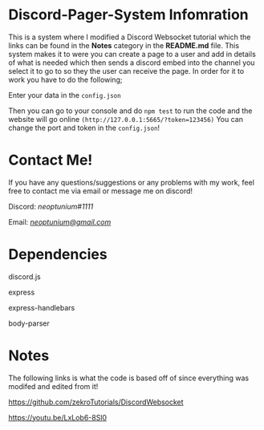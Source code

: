 # Discord-Pager-System Infomration 

 This is a system where I modified a Discord Websocket tutorial which the links can be found in the **Notes** category in the **README.md** file. This system makes it to were you can create a page to a user and add in details of what is needed which then sends a discord embed into the channel you select it to go to so they the user can receive the page. In order for it to work you have to do the following;

Enter your data in the `config.json`

Then you can go to your console and do `npm test` to run the code and the website will go online `(http://127.0.0.1:5665/?token=123456)` You can change the port and token in the `config.json`!

# Contact Me!
 If you have any questions/suggestions or any problems with my work, feel free to contact me via email or message me on discord!

  Discord: *neoptunium#1111*

  Email: *neoptunium@gmail.com*

# Dependencies 
discord.js 

express

express-handlebars

body-parser

# Notes 
The following links is what the code is based off of since everything was modifed and edited from it!

https://github.com/zekroTutorials/DiscordWebsocket

https://youtu.be/LxLob6-8Sl0
